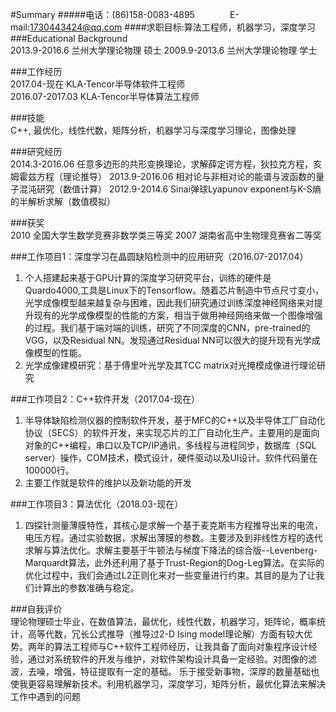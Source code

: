 #Summary
#####电话：(86)158-0083-4895&emsp;&emsp;&emsp;&emsp;E-mail:1730443424@qq.com
####求职目标:算法工程师，机器学习，深度学习
###Educational Background                                                                               
2013.9-2016.6   兰州大学理论物理    硕士
2009.9-2013.6   兰州大学理论物理    学士  
 
###工作经历                                                                          
2017.04-现在     KLA-Tencor半导体软件工程师   
2016.07-2017.03   KLA-Tencor半导体算法工程师   

###技能                                                                                       
C++, 最优化，线性代数，矩阵分析，机器学习与深度学习理论，图像处理   

###研究经历                                                                                   
2014.3-2016.06 任意多边形的共形变换理论，求解薛定谔方程，狄拉克方程，亥姆霍兹方程（理论推导）
2013.9-2016.06 相对论与非相对论的能谱与波函数的量子混沌研究（数值计算）
2012.9-2014.6 Sinai弹球Lyapunov exponent与K-S熵的半解析求解（数值模拟）  

###获奖                                                                                        
2010 		全国大学生数学竞赛非数学类三等奖
2007 		湖南省高中生物理竞赛省二等奖

###工作项目1：深度学习在晶圆缺陷检测中的应用研究（2016.07-2017.04）                                                                             
1. 个人搭建起来基于GPU计算的深度学习研究平台，训练的硬件是Quardo4000,工具是Linux下的Tensorflow。随着芯片制造中节点尺寸变小，光学成像模型越来越复杂与困难，因此我们研究通过训练深度神经网络来对提升现有的光学成像模型的性能的方案，相当于做用神经网络来做一个图像增强的过程。我们基于端对端的训练，研究了不同深度的CNN，pre-trained的VGG，以及Residual NN。发现通过Residual NN可以很大的提升现有光学成像模型的性能。
2. 光学成像建模研究：基于傅里叶光学及其TCC matrix对光掩模成像进行理论研究

###工作项目2：C++软件开发（2017.04-现在）                                                                           
1. 半导体缺陷检测仪器的控制软件开发，基于MFC的C++以及半导体工厂自动化协议（SECS）的软件开发，来实现芯片的工厂自动化生产。主要用的是面向对象的C++编程，串口以及TCP/IP通讯，多线程与进程同步，数据库（SQL server）操作，COM技术，模式设计，硬件驱动以及UI设计。软件代码量在100000行。
2. 主要工作就是软件的维护以及新功能的开发

###工作项目3：算法优化（2018.03-现在）                                                                           
1. 四探针测量薄膜特性，其核心是求解一个基于麦克斯韦方程推导出来的电流，电压方程。通过实验数据，求解出薄膜的参数。主要涉及到非线性方程的迭代求解与算法优化。求解主要基于牛顿法与梯度下降法的综合版--Levenberg-Marquardt算法，此外还利用了基于Trust-Region的Dog-Leg算法。在实际的优化过程中，我们会通过L2正则化来对一些变量进行约束。其目的是为了让我们计算出的参数准确与稳定。  

###自我评价                                                                                   
理论物理硕士毕业，在数值算法，最优化，线性代数，机器学习，矩阵论，概率统计，高等代数，冗长公式推导（推导过2-D Ising model理论解）方面有较大优势。两年的算法工程师与C++软件工程师经历，让我具备了面向对象程序设计经验，通过对系统软件的开发与维护，对软件架构设计具备一定经验。对图像的滤波，去噪，增强，特征提取有一定的基础。
乐于接受新事物，深厚的数量基础也使我更容易理解新技术。利用机器学习，深度学习，矩阵分析，最优化算法来解决工作中遇到的问题

